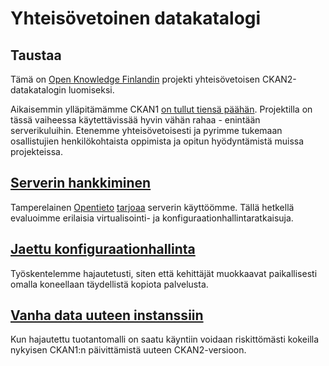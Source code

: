 # Yhteisövetoinen datakatalogi

## Taustaa

Tämä on [Open Knowledge Finlandin](http://fi.okfn.org/) projekti yhteisövetoisen CKAN2-datakatalogin luomiseksi. 

Aikaisemmin ylläpitämämme CKAN1 [on tullut tiensä päähän](https://github.com/okffi/katalogi/issues/8#issuecomment-24298252). Projektilla on tässä vaiheessa käytettävissää hyvin vähän rahaa - enintään serverikuluihin. Etenemme yhteisövetoisesti ja pyrimme tukemaan osallistujien henkilökohtaista oppimista ja opitun hyödyntämistä muissa projekteissa.

## [Serverin hankkiminen](https://github.com/okffi/katalogi/issues?milestone=1&state=open)

Tamperelainen [Opentieto](http://opentieto.fi/) [tarjoaa](https://github.com/okffi/katalogi/issues/3) serverin käyttöömme. Tällä hetkellä evaluoimme erilaisia virtualisointi- ja konfiguraationhallintaratkaisuja. 

## [Jaettu konfiguraationhallinta](https://github.com/okffi/katalogi/issues?milestone=2&state=open)

Työskentelemme hajautetusti, siten että kehittäjät muokkaavat paikallisesti omalla koneellaan täydellistä kopiota palvelusta.

## [Vanha data uuteen instanssiin](https://github.com/okffi/katalogi/issues?milestone=3&state=open)

Kun hajautettu tuotantomalli on saatu käyntiin voidaan riskittömästi kokeilla nykyisen CKAN1:n päivittämistä uuteen CKAN2-versioon.
